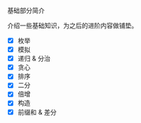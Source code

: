 基础部分简介

介绍一些基础知识，为之后的进阶内容做铺垫。

-   [x] 枚举
-   [x] 模拟
-   [x] 递归 & 分治
-   [x] 贪心
-   [x] 排序 
-   [x] 二分
-   [x] 倍增
-   [x] 构造
-   [x] 前缀和 & 差分
